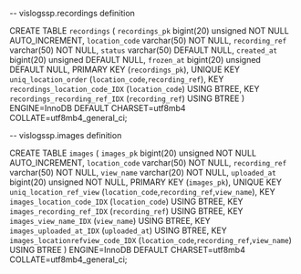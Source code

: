 -- vislogssp.recordings definition

CREATE TABLE `recordings` (
  `recordings_pk` bigint(20) unsigned NOT NULL AUTO_INCREMENT,
  `location_code` varchar(50) NOT NULL,
  `recording_ref` varchar(50) NOT NULL,
  `status` varchar(50) DEFAULT NULL,
  `created_at` bigint(20) unsigned DEFAULT NULL,
  `frozen_at` bigint(20) unsigned DEFAULT NULL,
  PRIMARY KEY (`recordings_pk`),
  UNIQUE KEY `uniq_location_order` (`location_code`,`recording_ref`),
  KEY `recordings_location_code_IDX` (`location_code`) USING BTREE,
  KEY `recordings_recording_ref_IDX` (`recording_ref`) USING BTREE
) ENGINE=InnoDB DEFAULT CHARSET=utf8mb4 COLLATE=utf8mb4_general_ci;



-- vislogssp.images definition

CREATE TABLE `images` (
  `images_pk` bigint(20) unsigned NOT NULL AUTO_INCREMENT,
  `location_code` varchar(50) NOT NULL,
  `recording_ref` varchar(50) NOT NULL,
  `view_name` varchar(20) NOT NULL,
  `uploaded_at` bigint(20) unsigned NOT NULL,
  PRIMARY KEY (`images_pk`),
  UNIQUE KEY `uniq_location_ref_view` (`location_code`,`recording_ref`,`view_name`),
  KEY `images_location_code_IDX` (`location_code`) USING BTREE,
  KEY `images_recording_ref_IDX` (`recording_ref`) USING BTREE,
  KEY `images_view_name_IDX` (`view_name`) USING BTREE,
  KEY `images_uploaded_at_IDX` (`uploaded_at`) USING BTREE,
  KEY `images_locationrefview_code_IDX` (`location_code`,`recording_ref`,`view_name`) USING BTREE
) ENGINE=InnoDB DEFAULT CHARSET=utf8mb4 COLLATE=utf8mb4_general_ci;


